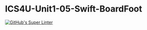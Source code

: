 # ICS4U-Unit1-05-Swift-BoardFoot

[![GitHub's Super Linter](https://github.com/Malcolm-Tompkins/ICS4U-Unit1-05-Swift-BoardFoot/workflows/GitHub's%20Super%20Linter/badge.svg)](https://github.com/Malcolm-Tompkins/ICS4U-Unit1-05-Swift-BoardFoot/actions)
